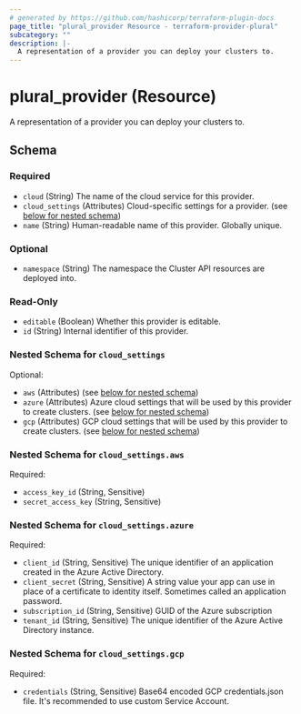 ```yaml
---
# generated by https://github.com/hashicorp/terraform-plugin-docs
page_title: "plural_provider Resource - terraform-provider-plural"
subcategory: ""
description: |-
  A representation of a provider you can deploy your clusters to.
---
```


# plural_provider (Resource)

A representation of a provider you can deploy your clusters to.



<!-- schema generated by tfplugindocs -->
## Schema

### Required

- `cloud` (String) The name of the cloud service for this provider.
- `cloud_settings` (Attributes) Cloud-specific settings for a provider. (see [below for nested schema](#nestedatt--cloud_settings))
- `name` (String) Human-readable name of this provider. Globally unique.

### Optional

- `namespace` (String) The namespace the Cluster API resources are deployed into.

### Read-Only

- `editable` (Boolean) Whether this provider is editable.
- `id` (String) Internal identifier of this provider.

<a id="nestedatt--cloud_settings"></a>
### Nested Schema for `cloud_settings`

Optional:

- `aws` (Attributes) (see [below for nested schema](#nestedatt--cloud_settings--aws))
- `azure` (Attributes) Azure cloud settings that will be used by this provider to create clusters. (see [below for nested schema](#nestedatt--cloud_settings--azure))
- `gcp` (Attributes) GCP cloud settings that will be used by this provider to create clusters. (see [below for nested schema](#nestedatt--cloud_settings--gcp))

<a id="nestedatt--cloud_settings--aws"></a>
### Nested Schema for `cloud_settings.aws`

Required:

- `access_key_id` (String, Sensitive)
- `secret_access_key` (String, Sensitive)


<a id="nestedatt--cloud_settings--azure"></a>
### Nested Schema for `cloud_settings.azure`

Required:

- `client_id` (String, Sensitive) The unique identifier of an application created in the Azure Active Directory.
- `client_secret` (String, Sensitive) A string value your app can use in place of a certificate to identity itself. Sometimes called an application password.
- `subscription_id` (String, Sensitive) GUID of the Azure subscription
- `tenant_id` (String, Sensitive) The unique identifier of the Azure Active Directory instance.


<a id="nestedatt--cloud_settings--gcp"></a>
### Nested Schema for `cloud_settings.gcp`

Required:

- `credentials` (String, Sensitive) Base64 encoded GCP credentials.json file. It's recommended to use custom Service Account.
